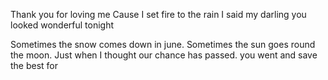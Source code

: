 Thank you for loving me
Cause I set fire to the rain
I said my darling you looked wonderful tonight

Sometimes the snow comes down in june. 
Sometimes the sun goes round the moon.
Just when I thought our chance has passed.
you went and save the best for